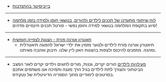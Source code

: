 - [בייביסיטר בהתנדבות](<https://docs.google.com/document/d/12_tev4KfnUt0RxAw3MRmQCo2d1kxe5WBzSVolOsNV2A/edit>)

---

- [לוח שיתופי מתעדכן של תכנים לילדים ולהורים, בנושאי חוסן ולמידה בזמן מלחמה](<https://padlet.com/tamar_haritan/edtech-and-resilience-il-yfyeoe3txhn6kgpu>)
סיוע בתקופת המלחמה בנושאי למידה וחוסן נפשי - פורטל תכנים חינמיים מדהים!

---

- [תאטרון אורנה פורת - הצגות לצפייה חופשית](<https://www.porat-theater.co.il/%D7%94%D7%A6%D7%92%D7%95%D7%AA_%D7%9C%D7%A6%D7%A4%D7%99%D7%94_%D7%97%D7%95%D7%A4%D7%A9%D7%99%D7%AA>)
  - תיאטרון אורנה פורת לילדים ולנוער מזמין את ילדי ישראל להפוגה תיאטרלית ומהנה. מוזמנים להיכנס ולצפות בהצגות האון ליין שלנו. חיבוק ואהבה מאיתנו.

---

- [פעילויות לילדים](<https://www.daatart.co.il/kids/>)
הורים יקרים, גננות, מורים לחוגים וילדים יקרים
לאור המצב הביטחוני והצורך לתת לילדים בגיל הרך מענה ותמיכה
אנו משתפים אתכם בסרטונים לימודיים מתוך הספריה הדיגיטלית של נטקידס.
